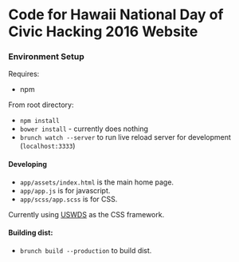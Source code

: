 # Code for Hawaii National Day of Civic Hacking 2016 Website

### Environment Setup

Requires:  
* npm
 
From root directory:
* `npm install`  
* `bower install` - currently does nothing
* `brunch watch --server` to run live reload server for development (`localhost:3333`)


####  Developing
* `app/assets/index.html` is the main home page.
* `app/app.js` is for javascript.
* `app/scss/app.scss` is for CSS.

Currently using [USWDS](https://playbook.cio.gov/designstandards/) as the CSS framework.


#### Building dist:
* `brunch build --production` to build dist.
